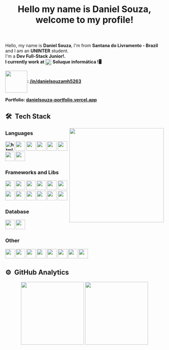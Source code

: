 <header>
    <H1>Hello my name is Daniel Souza, welcome to my profile!</H1>  
</header>
<div>
    <p>Hello, my name is <b>Daniel Souza</b>, I'm from <b>Santana do Livramento - Brazil</b> and I am an <b>UNINTER</b> student.<br> 
I'm a <b>Dev Full-Stack Junior!<b/>.<br> I currently work at <span><img align="center" width="20" src="https://user-images.githubusercontent.com/88730920/158506237-196028d4-d8c9-449f-8075-d2ada14acf28.png"/> Soluque informática !</span>🖥️</p>
     <p><img height="70px" align="center" src="https://cdn.jsdelivr.net/gh/devicons/devicon/icons/linkedin/linkedin-original-wordmark.svg" />: <a href="https://www.linkedin.com/in/danielsouzamh5263/">/in/danielsouzamh5263</a></p>
    <p>Portfolio: <a href="https://danielsouza-portfolio.vercel.app/">danielsouza-portfolio.vercel.app<a><p>
</div>
  

## 🛠 &nbsp;Tech Stack
<div>
    <img align="right" width="auto" height="300px" src="https://user-images.githubusercontent.com/88730920/194185359-dc7cee89-2247-482b-942e-b05f9977718e.gif">
</div>
<div>
    <div>
        <h3>Languages</h3>
        <img width="30px" src="https://cdn.jsdelivr.net/gh/devicons/devicon/icons/html5/html5-original.svg" alt="html5"/>
        <img width="30px" src="https://cdn.jsdelivr.net/gh/devicons/devicon/icons/css3/css3-original.svg" />
        <img width="30px" src="https://cdn.jsdelivr.net/gh/devicons/devicon/icons/javascript/javascript-original.svg" />
        <img width="30px" src="https://cdn.jsdelivr.net/gh/devicons/devicon/icons/java/java-original.svg" />
        <img width="30px" src="https://cdn.jsdelivr.net/gh/devicons/devicon/icons/python/python-original.svg" />
        <img width="30px" src="https://cdn.jsdelivr.net/gh/devicons/devicon/icons/php/php-original.svg" />
        <img width="30px" src="https://cdn.jsdelivr.net/gh/devicons/devicon/icons/csharp/csharp-original.svg" />
        <img width="30px" src="https://cdn.jsdelivr.net/gh/devicons/devicon/icons/rust/rust-plain.svg" />
    </div>
    <div>
        <h3>Frameworks and Libs</h3>
        <img width="30px" src="https://cdn.jsdelivr.net/gh/devicons/devicon/icons/react/react-original.svg" />
        <img width="30px" src="https://cdn.jsdelivr.net/gh/devicons/devicon/icons/nodejs/nodejs-original.svg" />
        <img width="30px" src="https://cdn.jsdelivr.net/gh/devicons/devicon/icons/materialui/materialui-original.svg" />
        <img width="30px" src="https://cdn.jsdelivr.net/gh/devicons/devicon/icons/pandas/pandas-original.svg" />
        <img width="30px" src="https://cdn.jsdelivr.net/gh/devicons/devicon/icons/flask/flask-original.svg" />
        <img width="30px" src="https://cdn.jsdelivr.net/gh/devicons/devicon/icons/django/django-plain.svg" />
        <img width="30px" src="https://cdn.jsdelivr.net/gh/devicons/devicon/icons/jupyter/jupyter-original.svg" />
        <img width="30px" src="https://cdn.jsdelivr.net/gh/devicons/devicon/icons/qt/qt-original.svg" />
        <img width="30px" src="https://cdn.jsdelivr.net/gh/devicons/devicon/icons/wordpress/wordpress-original.svg" />
        <img width="30px" src="https://cdn.jsdelivr.net/gh/devicons/devicon/icons/bootstrap/bootstrap-original.svg" />
        <img width="30px" src="https://cdn.jsdelivr.net/gh/devicons/devicon/icons/npm/npm-original-wordmark.svg" />
        <img width="30px" src="https://user-images.githubusercontent.com/88730920/230797228-a93b365c-518d-42de-8c76-ba61aa983330.png" />
    </div>
    <div>
        <h3>Database</h3>
        <img width="30px" src="https://cdn.jsdelivr.net/gh/devicons/devicon/icons/mysql/mysql-original.svg" />
        <img width="30px" src="https://cdn.jsdelivr.net/gh/devicons/devicon/icons/sqlite/sqlite-original.svg" />
    </div>
    <div>
        <h3>Other</h3>
        <img width="30px" src="https://cdn.jsdelivr.net/gh/devicons/devicon/icons/git/git-original.svg" />
        <img width="30px" src="https://cdn.jsdelivr.net/gh/devicons/devicon/icons/vscode/vscode-original.svg" />
        <img width="30px" src="https://cdn.jsdelivr.net/gh/devicons/devicon/icons/photoshop/photoshop-plain.svg" />
        <img width="30px" src="https://cdn.jsdelivr.net/gh/devicons/devicon/icons/gimp/gimp-original.svg" />
        <img width="30px" src="https://cdn.jsdelivr.net/gh/devicons/devicon/icons/linux/linux-original.svg" />
        <img width="30px" src="https://cdn.jsdelivr.net/gh/devicons/devicon/icons/ubuntu/ubuntu-plain.svg" />
        <img width="30px" src="https://cdn.jsdelivr.net/gh/devicons/devicon/icons/windows8/windows8-original.svg" />
        <img width="30px" src="https://cdn.jsdelivr.net/gh/devicons/devicon/icons/ssh/ssh-original.svg" />
    </div>
</div>

## ⚙️ &nbsp;GitHub Analytics
<div align="center">
    <img height=200px src="https://github-readme-stats.vercel.app/api?username=MrHoss&show_icons=true&theme=react&include_all_commits=true&count_private=true&hide-border=true"/>
    <a href="https://github.com/MrHoss">
    <img height=200px src="https://github-readme-stats.vercel.app/api/top-langs/?username=MrHoss&layout=compact&langs_count=7&theme=react"/>
